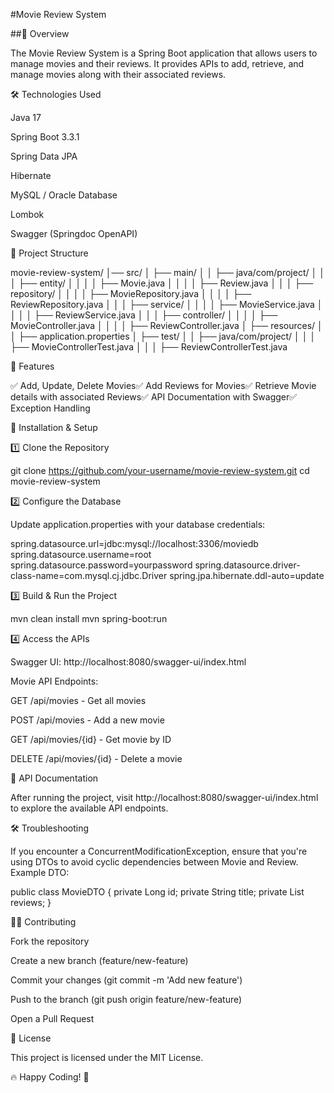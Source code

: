 #Movie Review System

##📌 Overview

The Movie Review System is a Spring Boot application that allows users to manage movies and their reviews. It provides APIs to add, retrieve, and manage movies along with their associated reviews.

🛠️ Technologies Used

Java 17

Spring Boot 3.3.1

Spring Data JPA

Hibernate

MySQL / Oracle Database

Lombok

Swagger (Springdoc OpenAPI)

📂 Project Structure

movie-review-system/
│── src/
│   ├── main/
│   │   ├── java/com/project/
│   │   │   ├── entity/
│   │   │   │   ├── Movie.java
│   │   │   │   ├── Review.java
│   │   │   ├── repository/
│   │   │   │   ├── MovieRepository.java
│   │   │   │   ├── ReviewRepository.java
│   │   │   ├── service/
│   │   │   │   ├── MovieService.java
│   │   │   │   ├── ReviewService.java
│   │   │   ├── controller/
│   │   │   │   ├── MovieController.java
│   │   │   │   ├── ReviewController.java
│   ├── resources/
│   │   ├── application.properties
│   ├── test/
│   │   ├── java/com/project/
│   │   │   ├── MovieControllerTest.java
│   │   │   ├── ReviewControllerTest.java

🚀 Features

✅ Add, Update, Delete Movies✅ Add Reviews for Movies✅ Retrieve Movie details with associated Reviews✅ API Documentation with Swagger✅ Exception Handling

📌 Installation & Setup

1️⃣ Clone the Repository

git clone https://github.com/your-username/movie-review-system.git
cd movie-review-system

2️⃣ Configure the Database

Update application.properties with your database credentials:

spring.datasource.url=jdbc:mysql://localhost:3306/moviedb
spring.datasource.username=root
spring.datasource.password=yourpassword
spring.datasource.driver-class-name=com.mysql.cj.jdbc.Driver
spring.jpa.hibernate.ddl-auto=update

3️⃣ Build & Run the Project

mvn clean install
mvn spring-boot:run

4️⃣ Access the APIs

Swagger UI: http://localhost:8080/swagger-ui/index.html

Movie API Endpoints:

GET /api/movies - Get all movies

POST /api/movies - Add a new movie

GET /api/movies/{id} - Get movie by ID

DELETE /api/movies/{id} - Delete a movie

📖 API Documentation

After running the project, visit http://localhost:8080/swagger-ui/index.html to explore the available API endpoints.

🛠️ Troubleshooting

If you encounter a ConcurrentModificationException, ensure that you're using DTOs to avoid cyclic dependencies between Movie and Review. Example DTO:

public class MovieDTO {
    private Long id;
    private String title;
    private List<ReviewDTO> reviews;
}

👨‍💻 Contributing

Fork the repository

Create a new branch (feature/new-feature)

Commit your changes (git commit -m 'Add new feature')

Push to the branch (git push origin feature/new-feature)

Open a Pull Request

📜 License

This project is licensed under the MIT License.

🔥 Happy Coding! 🚀

